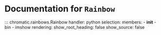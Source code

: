 # Documentation for `Rainbow`

::: chromatic.rainbows.Rainbow
    handler: python
    selection:
      members:
        - __init__
        - bin
        - imshow
    rendering:
      show_root_heading: false
      show_source: false

